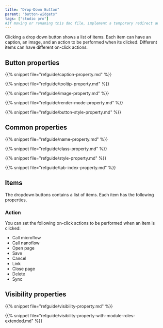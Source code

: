 ```yaml
---
title: "Drop-Down Button"
parent: "button-widgets"
tags: ["studio pro"]
#If moving or renaming this doc file, implement a temporary redirect and let the respective team know they should update the URL in the product. See Mapping to Products for more details.
---
```


Clicking a drop down button shows a list of items. Each item can have an caption, an image, and an action to be performed when its clicked. Different items can have different on-click actions. 

## Button properties

{{% snippet file="refguide/caption-property.md" %}}

{{% snippet file="refguide/tooltip-property.md" %}}

{{% snippet file="refguide/image-property.md" %}}

{{% snippet file="refguide/render-mode-property.md" %}}

{{% snippet file="refguide/button-style-property.md" %}}

## Common properties

{{% snippet file="refguide/name-property.md" %}}

{{% snippet file="refguide/class-property.md" %}}

{{% snippet file="refguide/style-property.md" %}}

{{% snippet file="refguide/tab-index-property.md" %}}

## Items

The dropdown buttons contains a list of items. Each item has the following properties.

### Action

You can set the following on-click actions to be performed when an item is clicked:

* Call microflow
* Call nanoflow 
* Open page 
* Save 
* Cancel 
* Link 
* Close page 
* Delete 
* Sync 

## Visibility properties

{{% snippet file="refguide/visibility-property.md" %}}

{{% snippet file="refguide/visibility-property-with-module-roles-extended.md" %}}
